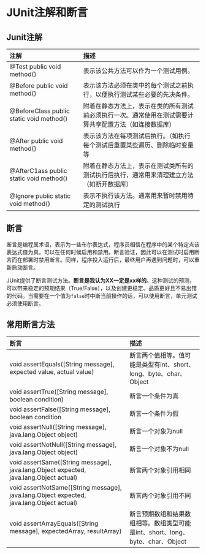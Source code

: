# JUnit注解和断言

## Junit注解

|注解|描述|
|:----|:--|
|@Test public void method() | 表示该公共方法可以作为一个测试用例。|
|@Before public void method() | 表示该方法必须在类中的每个测试之前执行，以便执行测试某些必要的先决条件。|
|@BeforeClass public static void method()| 附着在静态方法上，表示在类的所有测试前必须执行一次。通常使用在测试需要计算共享配置方法（如连接数据库）|
|@After public void method() | 表示该方法在每项测试后执行。（如执行每个测试后重置某些遍历、删除临时变量等 |
|@AfterC1ass public static void method() | 附着在静态方法上，表示在测试类所有的测试执行后执行，通常用来清理建立方法（如断开数据库）
|@Ignore public static void method() |  表示不执行该方法。通常用来暂时禁用特定的测试执行 |

## 断言

断言是编程属术语，表示为一些布尔表达式，程序员相信在程序中的某个特定点该表达式值为真，可以在任何时候启用和禁用。断言验证，因此可以在测试时启用断言而在部署时禁用断言。同样，程序投入运行后，最终用户再遇到问题时，可以重新启动断言。

JUnit提供了断言测试方法。**断言是我认为XX一定是xx样的**。这种测试的预测，可以带来稳定的预期结果（True/False），以及创建更稳定、品质更好且不易出错的代码。当需要在一个值为`false`时中断当前操作的话，可以使用断言，单元测试必须使用断言。

## 常用断言方法

|断言|描述|
|:--|:--|
|void assertEquals([String message], expected value, actual value)|断言两个值相等。值可能是类型有int、short、long、byte、char、Object|
|void assertTrue([String message], boolean condition) |断言一个条件为真|
|void assertFalse([String message], boolean condition|断言一个条件为假|
|void assertNull([String message], java.lang.Object object)|断言一个对象为null|
|void assertNotNull([String message], java.lang.Object object)|断言一个对象不为null|
|void assertSame([String message], java.lang.Object expected, java.lang.Object actual)|断言两个对象引用相同|
|void assertNotSame([String message], java.lang.Object expected, java.lang.Object actual)|断言两个对象引用不同|
|void assertArrayEquals([String message], expectedArray, resultArray)|断言预期数组和结果数组相等。数组类型可能是int、short、long、byte、char、Object|
